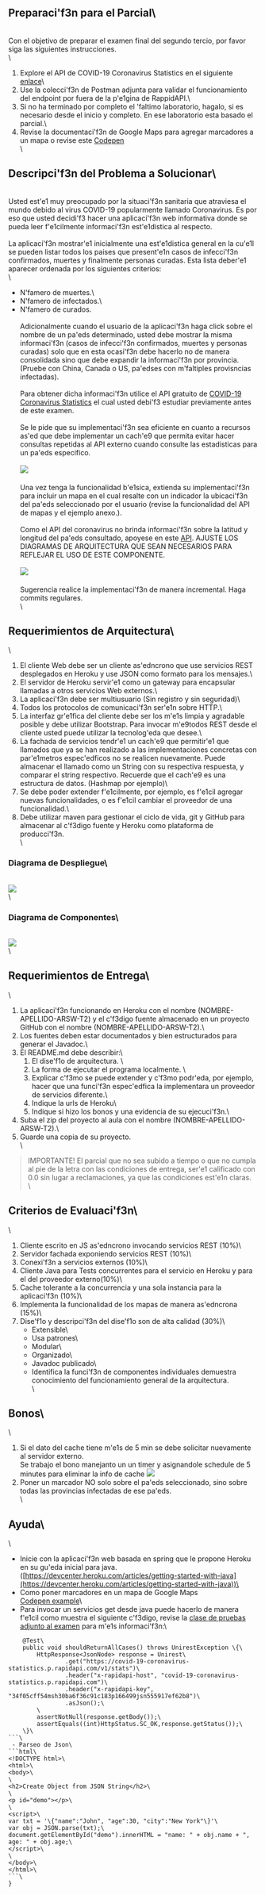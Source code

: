 ## Preparaci\'f3n para el Parcial\
\
Con el objetivo de preparar el examen final del segundo tercio, por favor siga las siguientes instrucciones.\
\
1. Explore el API de COVID-19 Coronavirus Statistics en el siguiente [enlace](https://rapidapi.com/KishCom/api/covid-19-coronavirus-statistics)\
2. Use la colecci\'f3n de Postman adjunta para validar el funcionamiento del endpoint por fuera de la p\'e1gina de RappidAPI.\
3. Si no ha terminado por completo el \'faltimo laboratorio, hagalo, si es necesario desde el inicio y completo. En ese laboratorio esta basado el parcial.\
4. Revise la documentaci\'f3n de Google Maps para agregar marcadores a un mapa o revise este [Codepen](https://codepen.io/SitePoint/pen/YWKLzv?editors=0110)\
\
## Descripci\'f3n del Problema a Solucionar\
\
Usted est\'e1 muy preocupado por la situaci\'f3n sanitaria que atraviesa el mundo debido al virus COVID-19 popularmente llamado Coronavirus. Es por eso que usted decidi\'f3 hacer una aplicaci\'f3n web informativa donde se pueda leer f\'e1cilmente informaci\'f3n est\'e1distica al respecto.\
\
La aplicaci\'f3n mostrar\'e1 inicialmente una est\'e1distica general en la cu\'e1l se pueden listar todos los paises que present\'e1n casos de infecci\'f3n confirmados, muertes y finalmente personas curadas. Esta lista deber\'e1 aparecer ordenada por los siguientes criterios:\
\
 - N\'famero de muertes.\
 - N\'famero de infectados.\
 - N\'famero de curados.\
\
Adicionalmente cuando el usuario de la aplicaci\'f3n haga click sobre el nombre de un pa\'eds determinado, usted debe mostrar la misma informaci\'f3n (casos de infecci\'f3n confirmados, muertes y personas curadas) solo que en esta ocasi\'f3n debe hacerlo no de manera consolidada sino que debe expandir la informaci\'f3n por provincia. (Pruebe con China, Canada o US, pa\'edses con m\'faltiples provisncias infectadas).\
\
Para obtener dicha informaci\'f3n utilice el API gratuito de [COVID-19 Coronavirus Statistics](https://rapidapi.com/KishCom/api/covid-19-coronavirus-statistics) el cual usted debi\'f3 estudiar previamente antes de este examen.\
\
Se le pide que su implementaci\'f3n sea eficiente en cuanto a recursos as\'ed que debe implementar un cach\'e9 que permita evitar hacer consultas repetidas al API externo cuando consulte las estadisticas para un pa\'eds especifico.\
\
![](ArchitectureDiagrams/moq-1.png)\
\
Una vez tenga la funcionalidad b\'e1sica, extienda su implementaci\'f3n para incluir un mapa en el cual resalte con un indicador la ubicaci\'f3n del pa\'eds seleccionado por el usuario (revise la funcionalidad del API de mapas y el ejemplo anexo.).\
\
Como el API del coronavirus no brinda informaci\'f3n sobre la latitud y longitud del pa\'eds consultado, apoyese en este [API](https://rapidapi.com/apilayernet/api/rest-countries-v1?endpoint=53aa5a09e4b051a76d24136a). AJUSTE LOS DIAGRAMAS DE ARQUITECTURA QUE SEAN NECESARIOS PARA REFLEJAR EL USO DE ESTE COMPONENTE.\
\
![](ArchitectureDiagrams/moq-2.png)\
\
Sugerencia realice la implementaci\'f3n de manera incremental. Haga commits regulares.\
\
## Requerimientos de Arquitectura\
\
 1. El cliente Web debe ser un cliente as\'edncrono que use servicios REST desplegados en Heroku y use JSON como formato para los mensajes.\
 2. El servidor de Heroku servir\'e1 como un gateway para encapsular llamadas a otros servicios Web externos.\
 3. La aplicaci\'f3n debe ser multiusuario (Sin registro y sin seguridad)\
 4. Todos los protocolos de comunicaci\'f3n ser\'e1n sobre HTTP.\
 5. La interfaz gr\'e1fica del cliente debe ser los m\'e1s limpia y agradable posible y debe utilizar Bootstrap. Para invocar m\'e9todos REST desde el cliente usted puede utilizar la tecnolog\'eda que desee.\
 6. La fachada de servicios tendr\'e1 un cach\'e9 que permitir\'e1 que llamados que ya se han realizado a las implementaciones concretas con par\'e1metros espec\'edficos no se realicen nuevamente. Puede almacenar el llamado como un String con su respectiva respuesta, y comparar el string respectivo. Recuerde que el cach\'e9 es una estructura de datos. (Hashmap por ejemplo)\
 7. Se debe poder extender f\'e1cilmente, por ejemplo, es f\'e1cil agregar nuevas funcionalidades, o es f\'e1cil cambiar el proveedor de una funcionalidad.\
 8. Debe utilizar maven para gestionar el ciclo de vida, git y GitHub para almacenar al c\'f3digo fuente y Heroku como plataforma de producci\'f3n.\
\
### Diagrama de Despliegue\
\
![](ArchitectureDiagrams/DeploymentDiagram.png)\
\
### Diagrama de Componentes\
\
![](ArchitectureDiagrams/ComponentDiagram.png)\
\
## Requerimientos de Entrega\
\
1.  La aplicaci\'f3n funcionando en Heroku con el nombre (NOMBRE-APELLIDO-ARSW-T2) y el c\'f3digo fuente almacenado en un proyecto GitHub con el nombre (NOMBRE-APELLIDO-ARSW-T2).\
2.  Los fuentes deben estar documentados y bien estructurados para generar el Javadoc.\
3.  El README.md debe describir:\
	1. El dise\'f1o de arquitectura. \
	2. La forma de ejecutar el programa localmente. \
	3. Explicar c\'f3mo se puede extender y c\'f3mo podr\'eda, por ejemplo, hacer que una funci\'f3n espec\'edfica la implementara un proveedor de servicios diferente.\
	4. Indique la urls de Heroku\
    5. Indique si hizo los bonos y una evidencia de su ejecuci\'f3n.\
4.  Suba el zip del proyecto al aula con el nombre (NOMBRE-APELLIDO-ARSW-T2).\
5.  Guarde una copia de su proyecto.\
\
> IMPORTANTE! El parcial que no sea subido a tiempo o que no cumpla al pie de la letra con las condiciones de entrega, ser\'e1 calificado con 0.0 sin lugar a reclamaciones, ya que las condiciones est\'e1n claras.\
\
## Criterios de Evaluaci\'f3n\
\
1.  Cliente escrito en JS as\'edncrono invocando servicios REST (10%)\
2.  Servidor fachada exponiendo servicios REST (10%)\
3.  Conexi\'f3n a servicios externos (10%)\
4.  Cliente Java para Tests concurrentes para el servicio en Heroku y para el del proveedor externo(10%)\
5.  Cache tolerante a la concurrencia y una sola instancia para la aplicaci\'f3n (10%)\
6.  Implementa la funcionalidad de los mapas de manera as\'edncrona (15%)\
7.  Dise\'f1o y descripci\'f3n del dise\'f1o son de alta calidad (30%)\
    -   Extensible\
    -   Usa patrones\
    -   Modular\
    -   Organizado\
    -   Javadoc publicado\
    -   Identifica la funci\'f3n de componentes individuales demuestra conocimiento del funcionamiento general de la arquitectura.\
\
## Bonos\
\
1. Si el dato del cache tiene m\'e1s de 5 min se debe solicitar nuevamente al servidor externo.\
Se trabajo el bono manejanto un un timer y asignandole schedule de 5 minutes para eliminar la info de cache
![](ArchitectureDiagrams/bono.png)
2. Poner un marcador NO solo sobre el pa\'eds seleccionado, sino sobre todas las provincias infectadas de ese pa\'eds.\
\
## Ayuda\
\
 - Inicie con la aplicaci\'f3n web basada en spring que le propone Heroku en su gu\'eda inicial para java. ([https://devcenter.heroku.com/articles/getting-started-with-java](https://devcenter.heroku.com/articles/getting-started-with-java))\
  - Como poner marcadores en un mapa de Google Maps\
 [Codepen example](https://codepen.io/SitePoint/pen/YWKLzv?editors=0110)\
 - Para invocar un servicios get desde java puede hacerlo de manera f\'e1cil como muestra el siguiente c\'f3digo, revise la [clase de pruebas adjunto al examen](coronavirusAPITest/src/test/java/coronavirusAPITest/UnirestTest.java) para m\'e1s informaci\'f3n:\
```java\
    @Test\
	public void shouldReturnAllCases() throws UnirestException \{\
		HttpResponse<JsonNode> response = Unirest\
				.get("https://covid-19-coronavirus-statistics.p.rapidapi.com/v1/stats")\
				.header("x-rapidapi-host", "covid-19-coronavirus-statistics.p.rapidapi.com")\
				.header("x-rapidapi-key", "34f05cff54msh30ba6f36c91c183p166499jsn555917ef62b8")\
				.asJson();\
		\
		assertNotNull(response.getBody());\
		assertEquals((int)HttpStatus.SC_OK,response.getStatus());\
	\}\
```\
 - Parseo de Json\
```html\
<!DOCTYPE html>\
<html>\
<body>\
\
<h2>Create Object from JSON String</h2>\
\
<p id="demo"></p>\
\
<script>\
var txt = '\{"name":"John", "age":30, "city":"New York"\}'\
var obj = JSON.parse(txt);\
document.getElementById("demo").innerHTML = "name: " + obj.name + ", age: " + obj.age;\
</script>\
\
</body>\
</html>\
```\
}

